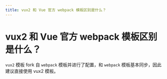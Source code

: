 ```yaml
---
title: vux2 和 Vue 官方 webpack 模板区别是什么？
---
```


# vux2 和 Vue 官方 webpack 模板区别是什么？

`vux2` 模板 fork 自 `webpack` 模板并进行了配置，和 `webpack` 模板基本同步，因此建议直接使用 vux2 模板。